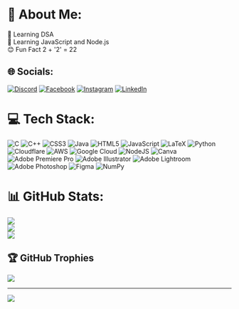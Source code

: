 # 💫 About Me:
🔭 Learning DSA<br>🤺 Learning JavaScript and Node.js<br> 😊 Fun Fact 2 + '2' = 22


## 🌐 Socials:
[![Discord](https://img.shields.io/badge/Discord-%237289DA.svg?logo=discord&logoColor=white)](https://discord.gg/beyond_strong62#2788) [![Facebook](https://img.shields.io/badge/Facebook-%231877F2.svg?logo=Facebook&logoColor=white)](https://facebook.com/rana.sujeet.39) [![Instagram](https://img.shields.io/badge/Instagram-%23E4405F.svg?logo=Instagram&logoColor=white)](https://instagram.com/beyond_strong62) [![LinkedIn](https://img.shields.io/badge/LinkedIn-%230077B5.svg?logo=linkedin&logoColor=white)](https://linkedin.com/in/rana-sujeet-746a90252) 

# 💻 Tech Stack:
![C](https://img.shields.io/badge/c-%2300599C.svg?style=flat-square&logo=c&logoColor=white) ![C++](https://img.shields.io/badge/c++-%2300599C.svg?style=flat-square&logo=c%2B%2B&logoColor=white) ![CSS3](https://img.shields.io/badge/css3-%231572B6.svg?style=flat-square&logo=css3&logoColor=white) ![Java](https://img.shields.io/badge/java-%23ED8B00.svg?style=flat-square&logo=java&logoColor=white) ![HTML5](https://img.shields.io/badge/html5-%23E34F26.svg?style=flat-square&logo=html5&logoColor=white) ![JavaScript](https://img.shields.io/badge/javascript-%23323330.svg?style=flat-square&logo=javascript&logoColor=%23F7DF1E) ![LaTeX](https://img.shields.io/badge/latex-%23008080.svg?style=flat-square&logo=latex&logoColor=white) ![Python](https://img.shields.io/badge/python-3670A0?style=flat-square&logo=python&logoColor=ffdd54) ![Cloudflare](https://img.shields.io/badge/Cloudflare-F38020?style=flat-square&logo=Cloudflare&logoColor=white) ![AWS](https://img.shields.io/badge/AWS-%23FF9900.svg?style=flat-square&logo=amazon-aws&logoColor=white) ![Google Cloud](https://img.shields.io/badge/Google%20Cloud-%234285F4.svg?style=flat-square&logo=google-cloud&logoColor=white) ![NodeJS](https://img.shields.io/badge/node.js-6DA55F?style=flat-square&logo=node.js&logoColor=white) ![Canva](https://img.shields.io/badge/Canva-%2300C4CC.svg?style=flat-square&logo=Canva&logoColor=white) ![Adobe Premiere Pro](https://img.shields.io/badge/Adobe%20Premiere%20Pro-9999FF.svg?style=flat-square&logo=Adobe%20Premiere%20Pro&logoColor=white) ![Adobe Illustrator](https://img.shields.io/badge/adobeillustrator-%23FF9A00.svg?style=flat-square&logo=adobeillustrator&logoColor=white) ![Adobe Lightroom](https://img.shields.io/badge/Adobe%20Lightroom-31A8FF.svg?style=flat-square&logo=Adobe%20Lightroom&logoColor=white) ![Adobe Photoshop](https://img.shields.io/badge/adobephotoshop-%2331A8FF.svg?style=flat-square&logo=adobephotoshop&logoColor=white) 	![Figma](https://img.shields.io/badge/figma-%23F24E1E.svg?style=flat-square&logo=figma&logoColor=white) ![NumPy](https://img.shields.io/badge/numpy-%23013243.svg?style=flat-square&logo=numpy&logoColor=white)
# 📊 GitHub Stats:
![](https://github-readme-stats.vercel.app/api?username=beyondstrong62&theme=tokyonight&hide_border=false&include_all_commits=true&count_private=false)<br/>
![](https://github-readme-streak-stats.herokuapp.com/?user=beyondstrong62&theme=tokyonight&hide_border=false)<br/>
![](https://github-readme-stats.vercel.app/api/top-langs/?username=beyondstrong62&theme=tokyonight&hide_border=false&include_all_commits=true&count_private=false&layout=compact)

## 🏆 GitHub Trophies
![](https://github-profile-trophy.vercel.app/?username=beyondstrong62&theme=nord&no-frame=false&no-bg=false&margin-w=4)

---
[![](https://visitcount.itsvg.in/api?id=beyondstrong62&icon=3&color=5)](https://visitcount.itsvg.in)

<!-- Proudly created with GPRM ( https://gprm.itsvg.in ) -->
